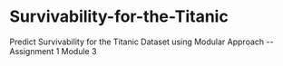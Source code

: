 # Survivability-for-the-Titanic
Predict Survivability for the Titanic Dataset using Modular Approach -- Assignment 1 Module 3


